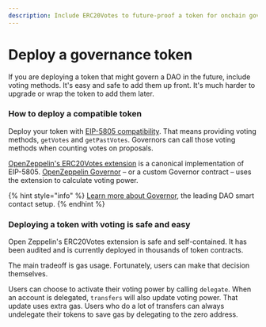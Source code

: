 ```yaml
---
description: Include ERC20Votes to future-proof a token for onchain governance
---
```


# Deploy a governance token

If you are deploying a token that might govern a DAO in the future, include voting methods. It's easy and safe to add them up front. It's much harder to upgrade or wrap the token to add them later.

### How to deploy a compatible token

Deploy your token with [EIP-5805 compatibility](https://eips.ethereum.org/EIPS/eip-5805). That means providing voting methods, `getVotes` and `getPastVotes`. Governors can call those voting methods when counting votes on proposals.

[OpenZeppelin's ERC20Votes extension](https://github.com/OpenZeppelin/openzeppelin-contracts/blob/master/contracts/token/ERC20/extensions/ERC20Votes.sol) is a canonical implementation of EIP-5805.  [OpenZeppelin Governor](https://blog.openzeppelin.com/governor-smart-contract/) – or a custom Governor contract – uses the extension to calculate voting power.

{% hint style="info" %}
[Learn more about Governor](../../knowledge-base/tally/governor-framework.md), the leading DAO smart contact setup.
{% endhint %}

### Deploying a token with voting is safe and easy

Open Zeppelin's ERC20Votes extension is safe and self-contained. It has been audited and is currently deployed in thousands of token contracts.

The main tradeoff is gas usage. Fortunately, users can make that decision themselves.&#x20;

Users can choose to activate their voting power by calling `delegate`. When an account is delegated, `transfers` will also update voting power. That update uses extra gas. Users who do a lot of transfers can always undelegate their tokens to save gas by delegating to the zero address.

